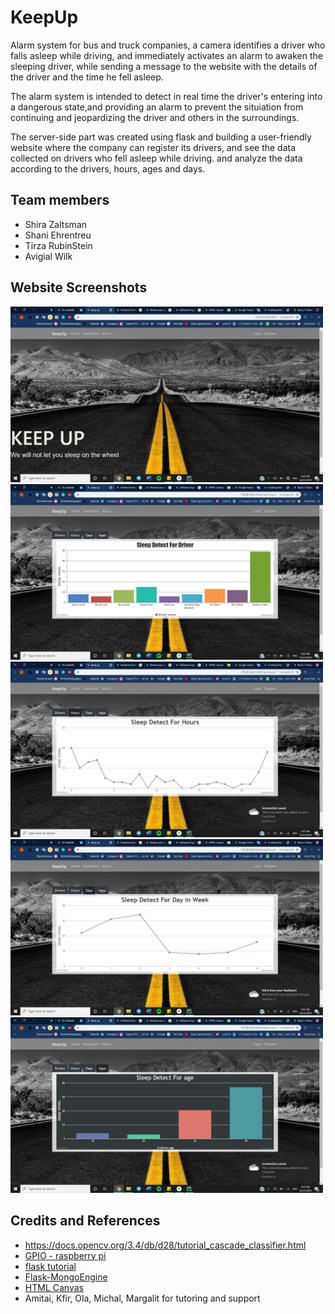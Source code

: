 # KeepUp
Alarm system for bus and truck companies, a camera identifies a driver who falls asleep while driving,
and immediately activates an alarm to awaken the sleeping driver, while sending a message to the website 
with the details of the driver and the time he fell asleep.

The alarm system is intended to detect in real time the driver's entering into a dangerous state,and providing an alarm to prevent the situiation from continuing and jeopardizing the driver and others in the surroundings.

The server-side part was created using flask and building a user-friendly website where the company can register its drivers, and see the data collected on drivers who fell asleep while driving. and analyze the data according to the drivers, hours, ages and days.

## Team members
* Shira Zaltsman
* Shani Ehrentreu
* Tirza RubinStein
* Avigial Wilk

## Website Screenshots
<img src="images/2019-12-31.png" alt="drawing" width="500"/> 
<img src="images/2019-12-31 (1).png" alt="drawing" width="500"/>
<img src="images/2019-12-31 (2).png" alt="drawing" width="500"/>
<img src="images/2019-12-31 (4).png" alt="drawing" width="500"/>
<img src="images/2019-12-31 (6).png" alt="drawing" width="500"/>


## Credits and References
* https://docs.opencv.org/3.4/db/d28/tutorial_cascade_classifier.html
* [GPIO - raspberry pi](https://www.raspberrypi.org/documentation/usage/gpio/)
* [flask tutorial](https://blog.miguelgrinberg.com/post/the-flask-mega-tutorial-part-i-hello-world)
* [Flask-MongoEngine](https://flask-mongoengine.readthedocs.io/en/latest/)
* [HTML Canvas](https://www.w3schools.com/graphics/canvas_intro.asp)
* Amitai, Kfir, Ola, Michal, Margalit for tutoring and support








